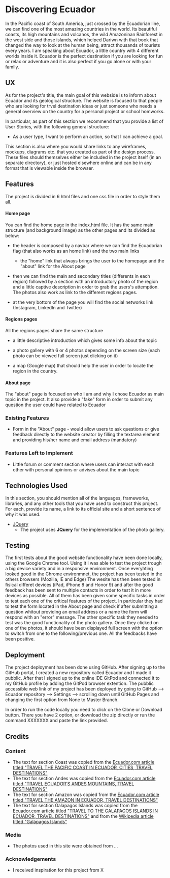 # Discovering Ecuador

In the Pacific coast of South America, just crossed by the Ecuadorian line, we can find one of the most amazing countries in the world.
Its beautiful coasts, its high mountains and volcanos, the wild Amazoninan Rainforest in the west side and those islands, which helped Dariwn
with that book that changed the way to look at the human being, attract thousands of tourists every years.
I am speaking about Ecuador, a little country with 4 different worlds inside it. Ecuador is the perfect destination if you are looking for
fun or relax or adventure and it is also perfect if you go alone or with your family.

## UX

As for the project's title, the main goal of this webside is to inform about Ecuador and its geological structure. The website is
focused to that people who are looking for trvel destination ideas or just someone who needs a general overview on the country for a personal
project or school homworks.

In particular, as part of this section we recommend that you provide a list of User Stories, with the following general structure:
- As a user type, I want to perform an action, so that I can achieve a goal.

This section is also where you would share links to any wireframes, mockups, diagrams etc. that you created as part of the design process. These files should themselves either be included in the project itself (in an separate directory), or just hosted elsewhere online and can be in any format that is viewable inside the browser.

## Features

The project is divided in 6 html files and one css file in order to style them all.

#### Home page

You can find the home page in the index.html file.
It has the same main structure (and background image) as the other pages and its divided as below:

- the header is composed by a navbar where we can find the Ecuadorian flag (that also works as an home link) and the two main links
    - the "home" link that always brings the user to the homepage and the "about" link for the About page

- then we can find the main and secondary titles (differents in each region) followed by a section with an introductory photo of the region
  and a little captive description in order to grab the users's attemption. The photos also work as link to the different regions pages.

- at the very bottom of the page you will find the social networks link (Instagram, LinkedIn and Twitter)

#### Regions pages

All the regions pages share the same structure

- a little descriptive introduction which gives some info about the topic

- a photo gallery with 6 or 4 photos depending on the screen size (each photo can be viewed full screen just clicking on it)

- a map (Google map) that should help the user in order to locate the region in the country.

#### About page

The "about" page is focused on who I am and why I chose Ecuador as main topic in the project.
It also provide a "fake" form in order to submit any question the user could have related to Ecuador

### Existing Features
- Form in the "About" page - would allow users to ask questions or give feedback directly to the website creator by filling the textarea element
and providing his/her name and email address (mandatory)

### Features Left to Implement
- Little forum or comment section where users can interact with each other with personal opinions or advises about the main topic

## Technologies Used

In this section, you should mention all of the languages, frameworks, libraries, and any other tools that you have used to construct this project. For each, provide its name, a link to its official site and a short sentence of why it was used.

- [JQuery](https://jquery.com)
    - The project uses **JQuery** for the implementation of the photo gallery.


## Testing

The first tests about the good website functionality have been done locally, using the Google Chrome tool. Using it I was able to test the project trough a big device variety
and in a responsive environment.
Once everyhting looked good in the Chrome environmnet, the project has been tested in the others browsers (Mozilla, IE and Edge)
The wesite has then been tested in fisical differet devices (iPad, iPhone 8 and Honor 9) and after the good feedback has been sent to multiple contacts in order to test it
in more devices as possible.
All of them has been given some specific tasks in order to test each one of the critical features of the project.
In particular they had to test the form located in the About page and check if after submitting a question whitout providing an email address or a name the form will respond
with an "error" message.
The other specific task they needed to test was the good functionality of the photo gallery. Once they clicked on one of the photos, it should have been displayed full screen
with the option to switch from one to the following/previous one.
All the feedbacks have been positive.



## Deployment

The project deployment has been done using GitHub.
After signing up to the GitHub portal, I created a new repository called Ecuador and I made it pubblic.
After that I signed up to the online IDE GitPod and connected it to my GitHub profile by adding the GitPod browser extention.
The pubblic accessible web link of my project has been deployed by going to GitHub --> Ecuador repository --> Settings --> scrolling down until GitHub Pages and
changing the first option from None to Master Branch.

In order to run the code locally you need to click on the Clone or Download button. There you have 2 option, or download the zip directly or run the command XXXXXXX and paste the link provided.


## Credits

### Content
- The text for section Coast was copied from the [Ecuador.com article titled "TRAVEL THE PACIFIC COAST IN ECUADOR, CITIES, TRAVEL DESTINATIONS"](http://www.ecuador.com/regions/costa-coastline/)
- The text for section Andes was copied from the [Ecuador.com article titled "TRAVEL ECUADOR’S ANDES MOUNTAINS, TRAVEL DESTINATIONS"](http://www.ecuador.com/regions/sierra-andes/)
- The text for section Amazon was copied from the [Ecuador.com article titled "TRAVEL THE AMAZON IN ECUADOR, TRAVEL DESTINATIONS"](http://www.ecuador.com/regions/oriente-amazon/)
- The text for section Galapagos Islands was copied from the [Ecuador.com article titled "TRAVEL TO THE GALAPAGOS ISLANDS IN ECUADOR, TRAVEL DESTINATIONS"](http://www.ecuador.com/regions/galapagos-islands/)
and from the [Wikipedia article titled "Galápagos Islands"](https://en.wikipedia.org/wiki/Gal%C3%A1pagos_Islands)

### Media
- The photos used in this site were obtained from ...

### Acknowledgements

- I received inspiration for this project from X
